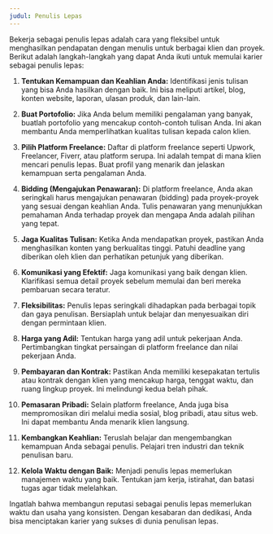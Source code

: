 ```yaml
---
judul: Penulis Lepas
---
```


Bekerja sebagai penulis lepas adalah cara yang fleksibel untuk menghasilkan pendapatan dengan menulis untuk berbagai klien dan proyek. Berikut adalah langkah-langkah yang dapat Anda ikuti untuk memulai karier sebagai penulis lepas:

1. **Tentukan Kemampuan dan Keahlian Anda:**
   Identifikasi jenis tulisan yang bisa Anda hasilkan dengan baik. Ini bisa meliputi artikel, blog, konten website, laporan, ulasan produk, dan lain-lain.

2. **Buat Portofolio:**
   Jika Anda belum memiliki pengalaman yang banyak, buatlah portofolio yang mencakup contoh-contoh tulisan Anda. Ini akan membantu Anda memperlihatkan kualitas tulisan kepada calon klien.

3. **Pilih Platform Freelance:**
   Daftar di platform freelance seperti Upwork, Freelancer, Fiverr, atau platform serupa. Ini adalah tempat di mana klien mencari penulis lepas. Buat profil yang menarik dan jelaskan kemampuan serta pengalaman Anda.

4. **Bidding (Mengajukan Penawaran):**
   Di platform freelance, Anda akan seringkali harus mengajukan penawaran (bidding) pada proyek-proyek yang sesuai dengan keahlian Anda. Tulis penawaran yang menunjukkan pemahaman Anda terhadap proyek dan mengapa Anda adalah pilihan yang tepat.

5. **Jaga Kualitas Tulisan:**
   Ketika Anda mendapatkan proyek, pastikan Anda menghasilkan konten yang berkualitas tinggi. Patuhi deadline yang diberikan oleh klien dan perhatikan petunjuk yang diberikan.

6. **Komunikasi yang Efektif:**
   Jaga komunikasi yang baik dengan klien. Klarifikasi semua detail proyek sebelum memulai dan beri mereka pembaruan secara teratur.

7. **Fleksibilitas:**
   Penulis lepas seringkali dihadapkan pada berbagai topik dan gaya penulisan. Bersiaplah untuk belajar dan menyesuaikan diri dengan permintaan klien.

8. **Harga yang Adil:**
   Tentukan harga yang adil untuk pekerjaan Anda. Pertimbangkan tingkat persaingan di platform freelance dan nilai pekerjaan Anda.

9. **Pembayaran dan Kontrak:**
   Pastikan Anda memiliki kesepakatan tertulis atau kontrak dengan klien yang mencakup harga, tenggat waktu, dan ruang lingkup proyek. Ini melindungi kedua belah pihak.

10. **Pemasaran Pribadi:**
    Selain platform freelance, Anda juga bisa mempromosikan diri melalui media sosial, blog pribadi, atau situs web. Ini dapat membantu Anda menarik klien langsung.

11. **Kembangkan Keahlian:**
    Teruslah belajar dan mengembangkan kemampuan Anda sebagai penulis. Pelajari tren industri dan teknik penulisan baru.

12. **Kelola Waktu dengan Baik:**
    Menjadi penulis lepas memerlukan manajemen waktu yang baik. Tentukan jam kerja, istirahat, dan batasi tugas agar tidak melelahkan.

Ingatlah bahwa membangun reputasi sebagai penulis lepas memerlukan waktu dan usaha yang konsisten. Dengan kesabaran dan dedikasi, Anda bisa menciptakan karier yang sukses di dunia penulisan lepas.